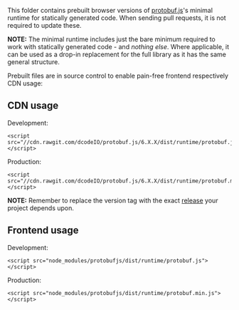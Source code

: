 This folder contains prebuilt browser versions of [protobuf.js](https://github.com/dcodeIO/protobuf.js)'s minimal runtime for statically generated code. When sending pull requests, it is not required to update these.

**NOTE:** The minimal runtime includes just the bare minimum required to work with statically generated code - and *nothing else*. Where applicable, it can be used as a drop-in replacement for the full library as it has the same general structure.

Prebuilt files are in source control to enable pain-free frontend respectively CDN usage:

CDN usage
---------

Development:
```
<script src="//cdn.rawgit.com/dcodeIO/protobuf.js/6.X.X/dist/runtime/protobuf.js"></script>
```

Production:
```
<script src="//cdn.rawgit.com/dcodeIO/protobuf.js/6.X.X/dist/runtime/protobuf.min.js"></script>
```

**NOTE:** Remember to replace the version tag with the exact [release](https://github.com/dcodeIO/protobuf.js/tags) your project depends upon.

Frontend usage
--------------

Development:
```
<script src="node_modules/protobufjs/dist/runtime/protobuf.js"></script>
```

Production:
```
<script src="node_modules/protobufjs/dist/runtime/protobuf.min.js"></script>
```
